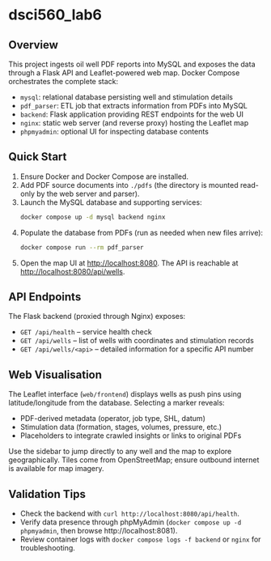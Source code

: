 # dsci560_lab6

## Overview
This project ingests oil well PDF reports into MySQL and exposes the data through a Flask API and Leaflet-powered web map. Docker Compose orchestrates the complete stack:

- `mysql`: relational database persisting well and stimulation details
- `pdf_parser`: ETL job that extracts information from PDFs into MySQL
- `backend`: Flask application providing REST endpoints for the web UI
- `nginx`: static web server (and reverse proxy) hosting the Leaflet map
- `phpmyadmin`: optional UI for inspecting database contents

## Quick Start
1. Ensure Docker and Docker Compose are installed.
2. Add PDF source documents into `./pdfs` (the directory is mounted read-only by the web server and parser).
3. Launch the MySQL database and supporting services:
   ```bash
   docker compose up -d mysql backend nginx
   ```
4. Populate the database from PDFs (run as needed when new files arrive):
   ```bash
   docker compose run --rm pdf_parser
   ```
5. Open the map UI at [http://localhost:8080](http://localhost:8080). The API is reachable at [http://localhost:8080/api/wells](http://localhost:8080/api/wells).

## API Endpoints
The Flask backend (proxied through Nginx) exposes:
- `GET /api/health` – service health check
- `GET /api/wells` – list of wells with coordinates and stimulation records
- `GET /api/wells/<api>` – detailed information for a specific API number

## Web Visualisation
The Leaflet interface (`web/frontend`) displays wells as push pins using latitude/longitude from the database. Selecting a marker reveals:
- PDF-derived metadata (operator, job type, SHL, datum)
- Stimulation data (formation, stages, volumes, pressure, etc.)
- Placeholders to integrate crawled insights or links to original PDFs

Use the sidebar to jump directly to any well and the map to explore geographically. Tiles come from OpenStreetMap; ensure outbound internet is available for map imagery.

## Validation Tips
- Check the backend with `curl http://localhost:8080/api/health`.
- Verify data presence through phpMyAdmin (`docker compose up -d phpmyadmin`, then browse http://localhost:8081).
- Review container logs with `docker compose logs -f backend` or `nginx` for troubleshooting.
